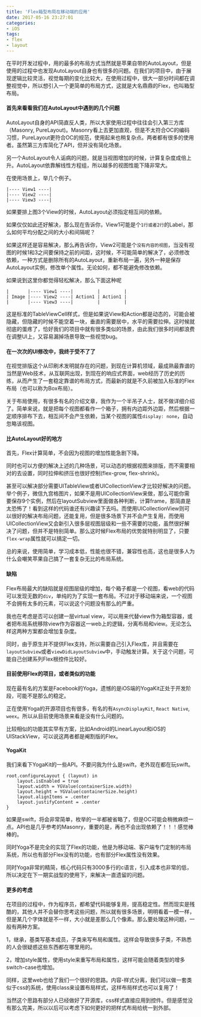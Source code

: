 ```yaml
---
title: 'Flex箱型布局在移动端的应用'
date: 2017-05-16 23:27:01
categories:
- iOS
tags:
- flex
- layout
---
```


在平时开发过程中，用的最多的布局方式当然就是苹果自带的AutoLayout，但是使用的过程中也发现AutoLayout自身也有很多的问题。在我们的项目中，由于展现逻辑比较灵活，视觉每期的变化比较大，在使用过程中，很大一部分时间都在调整视觉中，所以想引入一个更简单的布局方式，这就是大名鼎鼎的Flex，也叫箱型布局。

<!--more-->

#### 首先来看看我们在AutoLayout中遇到的几个问题

AutoLayout自身的API简直反人类，所以大家使用过程中往往会引入第三方库（Masonry, PureLayout)。Masonry看上去更加直观，但是不太符合OC的编码习惯，PureLayout更符合OC的规范，使用起来也稍复杂点。两者都有很多的使用者。虽然第三方库简化了API，但并没有简化场景。

另一个AutoLayout令人诟病的问题，就是当视图增加的时候，计算复杂度成倍上升。AutoLayout依靠解线性方程组，所以越多的视图性能下降非常大。

在使用场景上，举几个例子。

```
|---- View1 ----|
|---- View2 ----|
|---- View3 ----|
```

如果要排上图3个View的时候，AutoLayout必须指定相互间的依赖。

如果仅仅如此还好解决，那么现在告诉你，View1可能是个`1行或者2行`的Label，那么如何平均分配之间的大小和间隔呢？

如果这样还是容易解决，那么再告诉你，View2可能是个`没有内容的视图`，当没有视图的时候1和3之间要保持之前的间距，这时候，不可能简单的解决了，必须修改依赖，一种方式是删除所有的AutoLayout，重新布局一遍，另外一种是保存AutoLayout实例，修改单个属性。无论如何，都不能避免修改依赖。

如果说到这里你都觉得轻松解决，那么下面这种呢

```
|       |---- View1 ----|         |         |
| Image |---- View2 ----| Action1 | Action1 |
|       |---- View3 ----|         |         |
```

这是标准的TableViewCell样式，但是如果说View和Action都是动态的，可能会被隐藏，但隐藏的时候不能空着一块，垂直的需要居中，水平的需要拉伸。这时候就彻底的蛋疼了，恰好我们的项目中就有很多类似的场景，由此我们很多时间都浪费在调整UI上，又容易漏掉场景导致一些视觉bug。

#### 在一次次的UI修改中，我终于受不了了

在视觉排版这个从印刷术发明就存在的问题，到现在计算机领域，最成熟最靠谱的当然是Web技术，从互联网出现，到现在的响应式界面，web经历了历史的历练，从而产生了一套稳定靠谱的布局方式，而最新的就是不久前被加入标准的Flex布局（也可以称为Box布局）。

关于布局使用，有很多有名的介绍文章，我作为一个半吊子人士，就不做详细介绍了。简单来说，就是把每个视图都看作一个箱子，拥有内边距外边距，然后根据一定顺序排布下去，相互间不会产生依赖，当某个视图的属性`display: none`，自动忽略该视图。

#### 比AutoLayout好的地方

首先，Flex计算简单，不会因为视图的增加性能急剧下降。

同时也可以方便的解决上述的几种场景，可以动态的根据视图来排版，而不需要相对的去设置，同时拉伸和挤压也很好控制(flex-grow, flex-shrink)。

甚至可以解决部分需要UITableView或者UICollectionView才比较好解决的问题。举个例子，微信九宫格图片，如果不是用UICollectionView来做，那么可能你需要保存9个实例，然后在layoutSubview里面做各种判断，计算frame，那简直是太恐怖了！看到这样的代码谁还有兴趣读下去吗。而使用UICollectionView则可以很好的解决布局问题，还能复用，但是很多场景下并不会产生复用，而使用UICollectionView又会新引入很多层视图层级和一些不需要的功能，虽然很好解决了问题，但并不是特别简单。那么这时候Flex布局的优势就特别明显了，只要`flex-wrap`属性就可以搞定一切。

总的来说，使用简单，学习成本低，性能也很不错，兼容性也高，这也是很多人为什么会嘲笑苹果自己搞了一套复杂无比的布局系统。

#### 缺陷

Flex布局最大的缺陷就是视图层级的增加，每个箱子都是一个视图，看web的代码可以发现无数的`div`，单纯的为了实现一套布局。不过对于移动端来说，一个视图不会拥有太多的元素，可以说这个问题没有那么的严重。

我也在考虑是否可以创建一层virtual view，可以用来代替view作为箱型容器，或者把布局系统移除view作为容器这一web上的逻辑，分离布局和view。无论怎么样这两种方案都会增加复杂度。

同时，由于原生并不提供Flex支持，所以需要自己引入Flex库，并且需要在`layoutSubview`或者`viewDidLayoutSubview`中，手动触发计算。关于这个问题，可能自己创建系列Flex根控件比较好。

#### 目前使用Flex的项目，或者类似的功能

现在最有名的方案是Facebook的Yoga，遗憾的是iOS端的YogaKit正处于开发阶段，可能不是那么的稳定。

正在使用Yoga的开源项目也有很多，有名的有`AsyncDisplayKit`, `React Native`, `weex`。所以从目前使用场景来看是没有什么问题的。

比较相似的功能其实早有方案，比如Android的LinearLayout和iOS的UIStackView，可以说这两者都是阉割版的Flex。

#### YogaKit

我们来看下YogaKit的一些API。不要问我为什么是swift，老外现在都在玩swift。

```
root.configureLayout { (layout) in
    layout.isEnabled = true
    layout.width = YGValue(containerSize.width)
    layout.height = YGValue(containerSize.height)
    layout.alignItems = .center
    layout.justifyContent = .center
}
```

如果是swift，将会非常简单，枚举的一半都被省略了，但是OC可能会稍微麻烦一点。API也是几乎参考的Masonry，重要的是，再也不会出现依赖了！！！感觉棒棒的。

同时Yoga不是完全的实现了Flex的功能，他是为移动端、客户端专门定制的布局系统，所以也有部分Flex没有的功能，也有部分Flex属性没有效果。

同时Yoga非常的精简，核心代码只有3000多行的c语言，引入成本也非常的低，所以决定在下一期实战型的使用下，来解决一直遗留的问题。

#### 更多的考虑

在项目的过程中，作为程序员，都希望代码能够复用，提高稳定性。然而现实是残酷的，其他人并不会替你思考这些问题，所以就有很多场景，明明看着一模一样，但是某几个字体就是不一样，大小就是差那么几个像素。那么要处理这种问题，一般有两种方案。

1，继承，基类写基本成员，子类来写布局和属性。这样会导致很多子类，不熟悉的人会很疑惑这些东西都在哪里用的。

2，增加style属性，使用style来重写布局和属性，这样可能会随着类型的增多switch-case也增加。

同样，这里web也给了我们一个很好的思路。内容-样式分离，我们可以做一套类似于css的系统，使用class来设置布局样式，这样布局样式也可以复用了！

当然这个思路有部分人已经做好了开源库，css样式直接应用到控件。但是感觉没有那么完美，所以以后可以考虑下如何更好的把样式布局给统一到外部。
